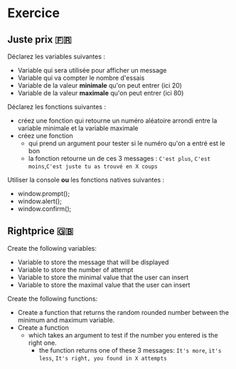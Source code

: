 # Exercice

## Juste prix :fr:

Déclarez les variables suivantes :

* Variable qui sera utilisée pour afficher un message
* Variable qui va compter le nombre d'essais
* Variable de la valeur **minimale** qu'on peut entrer (ici 20)
* Variable de la valeur **maximale** qu'on peut entrer (ici 80)

Déclarez les fonctions suivantes :

* créez une fonction qui retourne un numéro aléatoire arrondi entre la variable minimale et la variable maximale
* créez une fonction
	- qui prend un argument pour tester si le numéro qu'on a entré est le bon
	- la fonction retourne un de ces 3 messages : `C'est plus`, `C'est moins`,`C'est juste tu as trouvé en X coups`


Utiliser la console **ou** les fonctions natives suivantes :

- window.prompt();
- window.alert();
- window.confirm();

## Rightprice :uk:

Create the following variables:

* Variable to store the message that will be displayed
* Variable to store the number of attempt
* Variable to store the minimal value that the user can insert
* Variable to store the maximal value that the user can insert

Create the following functions:

* Create a function that returns the random rounded number between the minimum and maximum variable.
* Create a function
    - which takes an argument to test if the number you entered is the right one.
		- the function returns one of these 3 messages: `It's more`, `it's less`, `It's right, you found in X attempts`
